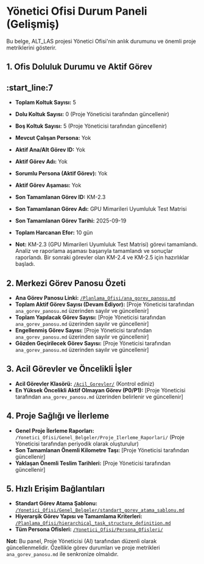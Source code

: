 # Yönetici Ofisi Durum Paneli (Gelişmiş)

Bu belge, ALT_LAS projesi Yönetici Ofisi'nin anlık durumunu ve önemli proje metriklerini gösterir.

## 1. Ofis Doluluk Durumu ve Aktif Görev
:start_line:7
-------
*   **Toplam Koltuk Sayısı:** 5
*   **Dolu Koltuk Sayısı:** 0 (Proje Yöneticisi tarafından güncellenir)
*   **Boş Koltuk Sayısı:** 5 (Proje Yöneticisi tarafından güncellenir)
*   **Mevcut Çalışan Persona:** Yok
*   **Aktif Ana/Alt Görev ID:** Yok
*   **Aktif Görev Adı:** Yok
*   **Sorumlu Persona (Aktif Görev):** Yok
*   **Aktif Görev Aşaması:** Yok

*   **Son Tamamlanan Görev ID:** KM-2.3
*   **Son Tamamlanan Görev Adı:** GPU Mimarileri Uyumluluk Test Matrisi
*   **Son Tamamlanan Görev Tarihi:** 2025-09-19
*   **Toplam Harcanan Efor:** 10 gün

*   **Not:** KM-2.3 (GPU Mimarileri Uyumluluk Test Matrisi) görevi tamamlandı. Analiz ve raporlama aşaması başarıyla tamamlandı ve sonuçlar raporlandı. Bir sonraki görevler olan KM-2.4 ve KM-2.5 için hazırlıklar başladı.

## 2. Merkezi Görev Panosu Özeti

*   **Ana Görev Panosu Linki:** [`/Planlama_Ofisi/ana_gorev_panosu.md`](/Planlama_Ofisi/ana_gorev_panosu.md)
*   **Toplam Aktif Görev Sayısı (Devam Ediyor):** [Proje Yöneticisi tarafından `ana_gorev_panosu.md` üzerinden sayılır ve güncellenir]
*   **Toplam Yapılacak Görev Sayısı:** [Proje Yöneticisi tarafından `ana_gorev_panosu.md` üzerinden sayılır ve güncellenir]
*   **Engellenmiş Görev Sayısı:** [Proje Yöneticisi tarafından `ana_gorev_panosu.md` üzerinden sayılır ve güncellenir]
*   **Gözden Geçirilecek Görev Sayısı:** [Proje Yöneticisi tarafından `ana_gorev_panosu.md` üzerinden sayılır ve güncellenir]

## 3. Acil Görevler ve Öncelikli İşler

*   **Acil Görevler Klasörü:** [`/Acil_Gorevler/`](/Acil_Gorevler/) (Kontrol ediniz)
*   **En Yüksek Öncelikli Aktif Olmayan Görev (P0/P1):** [Proje Yöneticisi tarafından `ana_gorev_panosu.md` üzerinden belirlenir ve güncellenir]

## 4. Proje Sağlığı ve İlerleme

*   **Genel Proje İlerleme Raporları:** `/Yonetici_Ofisi/Genel_Belgeler/Proje_Ilerleme_Raporlari/` (Proje Yöneticisi tarafından periyodik olarak oluşturulur)
*   **Son Tamamlanan Önemli Kilometre Taşı:** [Proje Yöneticisi tarafından güncellenir]
*   **Yaklaşan Önemli Teslim Tarihleri:** [Proje Yöneticisi tarafından güncellenir]

## 5. Hızlı Erişim Bağlantıları

*   **Standart Görev Atama Şablonu:** [`/Yonetici_Ofisi/Genel_Belgeler/standart_gorev_atama_sablonu.md`](/Yonetici_Ofisi/Genel_Belgeler/standart_gorev_atama_sablonu.md)
*   **Hiyerarşik Görev Yapısı ve Tamamlama Kriterleri:** [`/Planlama_Ofisi/hierarchical_task_structure_definition.md`](/Planlama_Ofisi/hierarchical_task_structure_definition.md)
*   **Tüm Persona Ofisleri:** [`/Yonetici_Ofisi/Persona_Ofisleri/`](/Yonetici_Ofisi/Persona_Ofisleri/)

**Not:** Bu panel, Proje Yöneticisi (AI) tarafından düzenli olarak güncellenmelidir. Özellikle görev durumları ve proje metrikleri `ana_gorev_panosu.md` ile senkronize olmalıdır.

